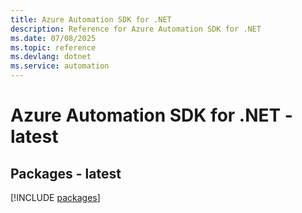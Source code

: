 ```yaml
---
title: Azure Automation SDK for .NET
description: Reference for Azure Automation SDK for .NET
ms.date: 07/08/2025
ms.topic: reference
ms.devlang: dotnet
ms.service: automation
---
```

# Azure Automation SDK for .NET - latest
## Packages - latest
[!INCLUDE [packages](automation-index.md)]